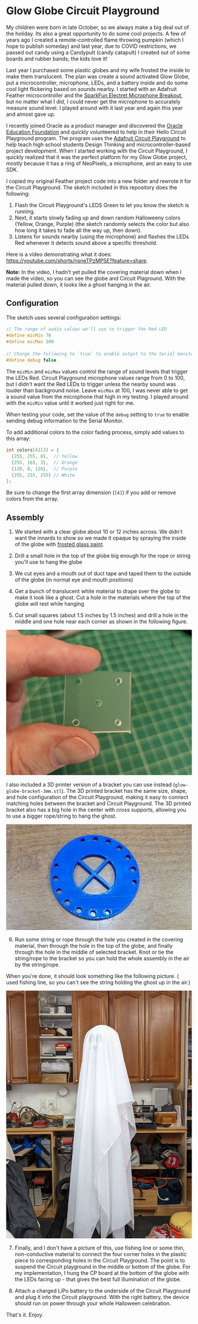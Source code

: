 # Glow Globe Circuit Playground

My children were born in late October, so we always make a big deal out of the holiday. Its also a great opportunity to do some cool projects. A few of years ago I created a remote-controlled flame throwing pumpkin (which I hope to publish someday) and last year, due to COVID restrictions, we passed out candy using a Candypult (candy catapult) I created out of some boards and rubber bands; the kids love it!

Last year I purchased some plastic globes and my wife frosted the inside to make them translucent. The plan was create a sound activated Glow Globe, put a microcontroller, microphone, LEDs, and a battery inside and do some cool light flickering based on sounds nearby. I started with an Adafruit Feather microcontroller and the [SparkFun Electret Microphone Breakout](https://www.sparkfun.com/products/12758), but no matter what I did, I could never get the microphone to accurately measure sound level. I played around with it last year and again this year and almost gave up.

I recently joined Oracle as a product manager and discovered the [Oracle Education Foundation](https://oraclefoundation.org/index.html) and quickly volunteered to help in their Hello Circuit Playground program. The program uses the [Adafruit Circuit Playground](https://learn.adafruit.com/introducing-circuit-playground/overview) to help teach high school students Design Thinking and microcontroller-based project development. When I started working with the Circuit Playground, I quickly realized that it was the perfect platform for my Glow Globe project, mostly because it has a ring of NeoPixels, a microphone, and an easy to use SDK.

I copied my original Feather project code into a new folder and rewrote it for the Circuit Playground. The sketch included in this repository does the following:

1. Flash the Circuit Playground's LEDS Green to let you know the sketch is running. 
2. Next, it starts slowly fading up and down random Halloweeny colors (Yellow, Orange, Purple) (the sketch randomly selects the color but also how long it takes to fade all the way up, then down).
3. Listens for sounds nearby (using the microphone) and flashes the LEDs Red whenever it detects sound above a specific threshold.

Here is a video demonstrating what it does: https://youtube.com/shorts/nsneTPzMP5E?feature=share. 

**Note:** In the video, I hadn't yet pulled the covering material down when I made the video, so you can see the globe and Circuit Plaground. With the material pulled down, it looks like a ghost hanging in the air. 

## Configuration

The sketch uses several configuration settings:

```c
// The range of audio values we'll use to trigger the Red LED
#define micMin 70
#define micMax 100

// Change the following to `true` to enable output to the Serial monitor
#define debug false
```

The `micMin` and `micMax` values control the range of sound levels that trigger the LEDs Red. Circuit Playground microphone values range from 0 to 100, but I didn't want the Red LEDs to trigger unless the nearby sound was louder than background noise. Leave `micMax` at 100, I was never able to get a sound value from the microphone that high in my testing. I played around with the `micMin` value until it worked just right for me.

When testing your code, set the value of the `debug` setting to `true` to enable sending debug information to the Serial Monitor.

To add additional colors to the color fading process, simply add values to this array:

```c
int colors[4][3] = {
  {255, 255, 0},  // Yellow
  {255, 165, 3},  // Orange
  {128, 0, 128},  // Purple
  {255, 255, 255} // White
};
```

Be sure to change the first array dimension (`[4]`) if you add or remove colors from the array.

## Assembly

1. We started with a clear globe about 10 or 12 inches across. We didn't want the innards to show so we made it opaque by spraying the inside of the globe with [frosted glass paint](https://www.krylon.com/products/frosted-glass-finish). 

2. Drill a small hole in the top of the globe big enough for the rope or string you'll use to hang the globe

3. We cut eyes and a mouth out of duct tape and taped them to the outside of the globe (in normal eye and mouth positions)

4. Get a bunch of translucent white material to drape over the globe to make it look like a ghost. Cut a hole in the materials where the top of the globe will rest while hanging

5. Cut small squares (about 1.5 inches by 1.5 inches) and drill a hole in the middle and one hole near each corner as shown in the following figure. 

  ![hand made hanging bracket for the ghost](images/hanging-bracket.jpg)

  I also included a 3D printer version of a bracket you can use instead (`glow-globe-bracket-3mm.stl`). The 3D printed bracket has the same size, shape, and hole configuration of the Circuit Playground, making it easy to connect matching holes between the bracket and Circuit Playground. The 3D printed bracket also has a big hole in the center with cross supports, allowing you to use a bigger rope/string to hang the ghost.

  ![3D Printed hanging bracket for the ghost](images/3d-print-bracket.jpg)

6. Run some string or rope through the hole you created in the covering material, then through the hole in the top of the globe, and finally through the hole in the middle of selected bracket. Knot or tie the string/rope to the bracket so you can hold the whole assembly in the air by the string/rope. 

  When you're done, it should look something like the following picture. ( used fishing line, so you can't see the string holding the ghost up in the air.)

  ![Finished Ghost](images/finished-ghost.jpg)

7. Finally, and I don't have a picture of this, use fishing line or some thin, non-conductive material to connect the four corner holes in the plastic piece to corresponding holes in the Circuit Playground. The point is to suspend the Circuit playground in the middle or bottom of the globe. For my implementation, I hung the CP board at the bottom of the globe with the LEDs facing up - that gives the best full illumination of the globe.

8. Attach a charged LiPo battery to the underside of the Circuit Playground and plug it into the Circuit playground. With the right battery, the device should run on power through your whole Halloween celebration.

That's it. Enjoy.

